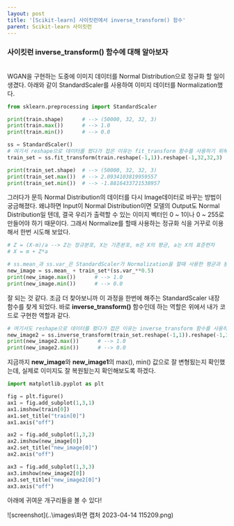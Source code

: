 ```yaml
---
layout: post
title: '[Scikit-learn] 사이킷런에서 inverse_transform() 함수'
parent: Scikit-learn 사이킷런
---
```

### 사이킷런 inverse_transform() 함수에 대해 알아보자
<br>
WGAN을 구현하는 도중에 이미지 데이터를 Normal Distribution으로 정규화 할 일이 생겼다. 아래와 같이 StandardScaler를 사용하여 이미지 데이터를 Normalization했다.

```python
from sklearn.preprocessing import StandardScaler

print(train.shape)      # --> (50000, 32, 32, 3)
print(train.max())      # --> 1.0
print(train.min())      # --> 0.0

ss = StandardScaler()
# 여기서 reshape으로 데이터를 폈다가 접은 이유는 fit_transform 함수를 사용하기 위해서다
train_set = ss.fit_transform(train.reshape(-1,1)).reshape(-1,32,32,3)

print(train_set.shape)  # --> (50000, 32, 32, 3)
print(train_set.max())  # --> 2.0934103819959557
print(train_set.min())  # --> -1.8816433721538957
```

그러다가 문득 Normal Distribution의 데이터를 다시 Image데이터로 바꾸는 방법이 궁금해졌다. 왜냐하면 Input이 Normal Distribution이면 모델의 Output도 Normal Distribution일 텐데, 결국 우리가 출력할 수 있는 이미지 벡터인 0 ~ 1이나 0 ~ 255로 만들어야 하기 때문이다. 그래서 Normalize를 할때 사용하는 정규화 식을 거꾸로 이용해서 한번 시도해 보았다.

```python
# Z = (X-m)/a --> Z는 정규분포, X는 기존분포, m은 X의 평균, a는 X의 표준편차
# X = m + Z*a

# ss.mean_과 ss.var_은 StandardScaler가 Normalization을 할때 사용한 평균과 분산값이다
new_image = ss.mean_ + train_set*(ss.var_**0.5)
print(new_image.max())      # --> 1.0
print(new_image.min())      # --> 0.0
```

잘 되는 것 같다. 조금 더 찾아보니까 이 과정을 한번에 해주는 StandardScaler 내장 함수를 찾게 되었다. 바로 **inverse_transform()** 함수인데 하는 역할은 위에서 내가 코드로 구현한 역할과 같다.

```python
# 여기서도 reshape으로 데이터를 폈다가 접은 이유는 inverse_transform 함수를 사용하기 위해서다
new_image2 = ss.inverse_transform(train_set.reshape(-1,1)).reshape(-1,32,32,3)
print(new_image2.max())      # --> 1.0
print(new_image2.min())      # --> 0.0
```

지금까지 **new_image**와 **new_image1**의 max(), min() 값으로 잘 변형됬는지 확인했는데, 실제로 이미지도 잘 복원됬는지 확인해보도록 하겠다.

```python
import matplotlib.pyplot as plt

fig = plt.figure()
ax1 = fig.add_subplot(1,3,1)
ax1.imshow(train[0])
ax1.set_title("train[0]")
ax1.axis("off")

ax2 = fig.add_subplot(1,3,2)
ax2.imshow(new_image[0])
ax2.set_title("new_image[0]")
ax2.axis("off")

ax3 = fig.add_subplot(1,3,3)
ax3.imshow(new_image2[0])
ax3.set_title("new_image2[0]")
ax3.axis("off")
```

아래에 귀여운 개구리들을 볼 수 있다!

![screenshot](..\images\화면 캡처 2023-04-14 115209.png)
